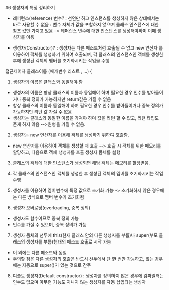 #6  생성자의 특징 정리하기
* 레퍼런스(reference) 변수?
: 선언만 하고 인스턴스를 생성하지 않은 상태에서는 바로 사용할 수 없음
: 변수 자체가 값을 포함하지 않으며 클래스 인스턴스에 대한 참조 값만 가지고 있음
-> 레퍼런스 변수에 대한 인스턴스를 생성해야하며 이때 생성자를 이용

* 생성자(Constructor)?
: 생성자는 다른 메소드처럼 호출될 수 없고 new 연산자
를 이용하여 객체를 생성하기 위하여 호출되며, 각 클래스의 인스턴스인 객체를 생성한 후에 생성된
객체의 멤버를 초기화시키는 작업을 수행

접근제어자  클래스이름 (매개변수 리스트 , ...) {

1. 생성자의 이름은 클래스와 동일해야 함
- 생성자의 이름은 항상 클래스의 이름과 동일해야 하며 
필요한 경우 인수를 받아들이거나 중복 정의가 가능하지만 return값은 가질 수 없음
- 항상 클래스의 이름과 동일해야 하며 필요한 경우 
인수를 받아들이거나 중복 정의가 가능하지만 리턴 값 가질 수 없음
- 생성자는 클래스와 동일한 이름을 가져야 하며 값을 리턴 할 수 없고, 리턴 타입도 존재 하지 않음
-->원형을 가질 수 없음.

2. 생성자는 new 연산자를 이용해 객체를 생성하기 위하여 호출함.
- new 연산자를 이용하여 객체를 생성할 때 호출
--> 호출 시 객체를 위한 메모리를 할당하고, 다음으로 객체 생성자를 호출 생성자 몸체를 실행

3. 클래스의 객체에 대한 인스턴스가 생성되면 해당 객체는 메모리를 할당받음.

4. 각 클래스의 인스턴스인 객체를 생성한 후 생성된 객체의 멤버를 초기화시키는 작업 수행

5. 생성자를 이용하여 멤버변수에 특정 값으로 초기화 가능
-> 초기화하지 않은 경우에는 다른 방식으로 멤버 변수가 초기화됨

6. 생성자 오버로딩(overloading, 중복 정의)
- 생성자도 함수이므로 중복 정의 가능
- 인수를 가질 수 있으며, 중복 정의가 가능

7. 생성자 몸체의 선두에 this(현재 클래스 안의 다른 생성자를 부름)나 super(부모 클래스의 생성자를 부름)형태의 메소드 호출로 시작 가능
- 이 외에는 다른 메소드와 동일
- 주의할 점은 다른 생성자의 호출은 반드시 선두에서 단 한 번만 가능하고, 없는 경우에는 자동으로 super()가 있는 것으로 간주

8. 디폴트 생성자(Default constructor)
: 생성자를 정의하지 않은 경우에 컴파일러는 인수도 없으며 아무런 기능도 지니지 않는 생성자를 
자동 삽입되는 생성자


